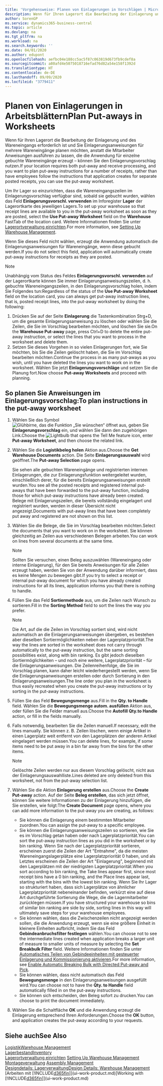 ```yaml
---
title: 'Vorgehensweise: Planen von Einlagerungen in Vorschlägen | Microsoft Docs'
description: Wenn für Ihren Lagerort die Bearbeitung der Einlagerung und des Wareneingangs erforderlich ist und Sie Einlagerungsanweisungen für mehrere Wareneingänge planen möchten, anstatt die Mitarbeiter Anweisungen ausführen zu lassen, die die Anwendung für einzelne gebuchte Wareneingänge erzeugt – können Sie den Einlagerungsvorschlag nutzen.
author: SorenGP
ms.service: dynamics365-business-central
ms.topic: article
ms.devlang: na
ms.tgt_pltfrm: na
ms.workload: na
ms.search.keywords: ''
ms.date: 04/01/2020
ms.author: edupont
ms.openlocfilehash: aefbc04e188cc5ac5f87c063819d673fb9cdef8a
ms.sourcegitcommit: a80afd4e5075018716efad76d82a54e158f1392d
ms.translationtype: HT
ms.contentlocale: de-DE
ms.lasthandoff: 09/09/2020
ms.locfileid: "3779411"
---
```

# <a name="plan-put-aways-in-worksheets"></a><span data-ttu-id="fcba4-103">Planen von Einlagerungen in Arbeitsblättern</span><span class="sxs-lookup"><span data-stu-id="fcba4-103">Plan Put-aways in Worksheets</span></span>
<span data-ttu-id="fcba4-104">Wenn für Ihren Lagerort die Bearbeitung der Einlagerung und des Wareneingangs erforderlich ist und Sie Einlagerungsanweisungen für mehrere Wareneingänge planen möchten, anstatt die Mitarbeiter Anweisungen ausführen zu lassen, die die Anwendung für einzelne gebuchte Wareneingänge erzeugt – können Sie den Einlagerungsvorschlag nutzen.</span><span class="sxs-lookup"><span data-stu-id="fcba4-104">If your location requires both put-away and receive processing, and you want to plan put-away instructions for a number of receipts, rather than have employees follow the instructions that application creates for separate posted receipts, you can use the put-away worksheet.</span></span>  

<span data-ttu-id="fcba4-105">Um Ihr Lager so einzurichten, dass die Wareneingangszeilen im Einlagerungsvorschlag verfügbar sind, sobald sie gebucht wurden, wählen das Feld **Einlagerungsvorschl. verwenden** im Inforegister **Lager** der Lagerortkarte des jeweiligen Lagers.</span><span class="sxs-lookup"><span data-stu-id="fcba4-105">To set up your warehouse so that receipt lines are available to you in the put-away worksheet as soon as they are posted, select the **Use Put-away Worksheet** field on the **Warehouse** FastTab of the location card.</span></span> <span data-ttu-id="fcba4-106">Weitere Informationen finden Sie unter [Lagerortverwaltung einrichten](warehouse-setup-warehouse.md).</span><span class="sxs-lookup"><span data-stu-id="fcba4-106">For more information, see [Setting Up Warehouse Management](warehouse-setup-warehouse.md).</span></span>  

<span data-ttu-id="fcba4-107">Wenn Sie dieses Feld nicht wählen, erzeugt die Anwendung automatisch die Einlagerungsanweisungen für Wareneingänge, wenn diese gebucht werden.</span><span class="sxs-lookup"><span data-stu-id="fcba4-107">If you do not select this field, application will automatically create put-away instructions for receipts as they are posted.</span></span>  

> [!NOTE]  
>  <span data-ttu-id="fcba4-108">Unabhängig vom Status des Feldes **Einlagerungsvorschl. verwenden** auf der Lagerortkarte können Sie immer Einlagerungsanweisungszeilen, d. h. gebuchte Wareneingangszeilen, in den Einlagerungsvorschlag holen, indem Sie Folgendes tun:</span><span class="sxs-lookup"><span data-stu-id="fcba4-108">Regardless of the status of the **Use Put-away Worksheet** field on the location card, you can always get put-away instruction lines, that is, posted receipt lines, into the put-away worksheet by doing the following:</span></span>  
>   
>  1.  <span data-ttu-id="fcba4-109">Drücken Sie auf der Seite **Einlagerung** die Tastenkombination Strg+D, um die gesamte Einlagerungsanweisung zu löschen oder wählen Sie die Zeilen, die Sie im Vorschlag bearbeiten möchten, und löschen Sie sie.</span><span class="sxs-lookup"><span data-stu-id="fcba4-109">On the **Warehouse Put-away** page, press Ctrl+D to delete the entire put-away instruction, or select the lines that you want to process in the worksheet and delete them.</span></span>  
> 2.  <span data-ttu-id="fcba4-110">Setzen Sie dieses Vorgehen in so vielen Einlagerungen fort, wie Sie möchten, bis Sie die Zeilen gelöscht haben, die Sie im Vorschlag bearbeiten möchten.</span><span class="sxs-lookup"><span data-stu-id="fcba4-110">Continue the process in as many put-aways as you wish, until you have deleted the lines you want to work on in the worksheet.</span></span> <span data-ttu-id="fcba4-111">Wählen Sie jetzt **Einlagerungsvorschläge** und setzen Sie die Planung fort.</span><span class="sxs-lookup"><span data-stu-id="fcba4-111">Now choose **Put-away Worksheets** and proceed with planning.</span></span>  

## <a name="to-plan-instructions-in-the-put-away-worksheet"></a><span data-ttu-id="fcba4-112">So planen Sie Anweisungen im Einlagerungsvorschlag:</span><span class="sxs-lookup"><span data-stu-id="fcba4-112">To plan instructions in the put-away worksheet</span></span>  
1.  <span data-ttu-id="fcba4-113">Wählen Sie das Symbol ![Glühbirne, das die Funktion „Sie wünschen“ öffnet](media/ui-search/search_small.png "Was möchten Sie tun?") aus, geben Sie **Einlagerungsvorschlag** ein, und wählen Sie dann den zugehörigen Link.</span><span class="sxs-lookup"><span data-stu-id="fcba4-113">Choose the ![Lightbulb that opens the Tell Me feature](media/ui-search/search_small.png "Tell me what you want to do") icon, enter **Put-away Worksheet**, and then choose the related link.</span></span>  
2.  <span data-ttu-id="fcba4-114">Wählen Sie die **Logistikbeleg holen** Aktion aus.</span><span class="sxs-lookup"><span data-stu-id="fcba4-114">Choose the **Get Warehouse Documents** action.</span></span> <span data-ttu-id="fcba4-115">Die Seite **Einlagerungsauswahl** wird geöffnet.</span><span class="sxs-lookup"><span data-stu-id="fcba4-115">The **Put-away Selection** page opens.</span></span>  

    <span data-ttu-id="fcba4-116">Sie sehen alle gebuchten Wareneingänge und registrierten internen Einlagerungen, die zur Einlagerungsfunktion weitergeleitet wurden, einschließlich derer, für die bereits Einlagerungsanweisungen erstellt wurden.</span><span class="sxs-lookup"><span data-stu-id="fcba4-116">You see all the posted receipts and registered internal put-aways that have been forwarded to the put-away function, including those for which put-away instructions have already been created.</span></span> <span data-ttu-id="fcba4-117">Belege mit Einlagerungszeilen, die bereits vollständig eingelagert und registriert wurden, werden in dieser Übersicht nicht angezeigt.</span><span class="sxs-lookup"><span data-stu-id="fcba4-117">Documents with put-away lines that have been completely put away and registered are not shown on this list.</span></span>  

3. <span data-ttu-id="fcba4-118">Wählen Sie die Belege, die Sie im Vorschlag bearbeiten möchten.</span><span class="sxs-lookup"><span data-stu-id="fcba4-118">Select the documents that you want to work on in the worksheet.</span></span> <span data-ttu-id="fcba4-119">Sie können gleichzeitig an Zeilen aus verschiedenen Belegen arbeiten.</span><span class="sxs-lookup"><span data-stu-id="fcba4-119">You can work on lines from several documents at the same time.</span></span>  

    > [!NOTE]  
    >  <span data-ttu-id="fcba4-120">Sollten Sie versuchen, einen Beleg auszuwählen (Wareneingang oder interne Einlagerung), für den Sie bereits Anweisungen für alle Zeilen erzeugt haben, werden Sie von der Anwendung darüber informiert, dass es keine Mengen zu bewegen gibt.</span><span class="sxs-lookup"><span data-stu-id="fcba4-120">If you try to select a receipt or internal put-away document for which you have already created instructions for all its lines, application informs you that there is nothing to handle.</span></span>  

4. <span data-ttu-id="fcba4-121">Füllen Sie das Feld **Sortiermethode** aus, um die Zeilen nach Wunsch zu sortieren.</span><span class="sxs-lookup"><span data-stu-id="fcba4-121">Fill in the **Sorting Method** field to sort the lines the way you prefer.</span></span>  

    > [!NOTE]  
    >  <span data-ttu-id="fcba4-122">Die Art, auf die die Zeilen im Vorschlag sortiert sind, wird nicht automatisch an die Einlagerungsanweisungen übergeben, es bestehen aber dieselben Sortiermöglichkeiten neben der Lagerplatzpriorität.</span><span class="sxs-lookup"><span data-stu-id="fcba4-122">The way the lines are sorted in the worksheet does not carry through automatically to the put-away instruction, but the same sorting possibilities exist, along with bin ranking.</span></span> <span data-ttu-id="fcba4-123">Es gibt jedoch dieselben Sortiermöglichkeiten – und noch eine weitere, Lagerplatzpriorität – für die Einlagerungsanweisungen. Die Zeilenreihenfolge, die Sie im Vorschlag planen, kann daher leicht wiederhergestellt werden, wenn Sie die Einlagerungsanweisungen erstellen oder durch Sortierung in den Einlagerungsanweisungen.</span><span class="sxs-lookup"><span data-stu-id="fcba4-123">The line order you plan in the worksheet is thus easily recreated when you create the put-away instructions or by sorting in the put-away instructions.</span></span>  

5.  <span data-ttu-id="fcba4-124">Füllen Sie das Feld **Bewegungsmenge** aus.</span><span class="sxs-lookup"><span data-stu-id="fcba4-124">Fill in the **Qty. to Handle** field.</span></span> <span data-ttu-id="fcba4-125">Wählen Sie die **Bewegungsmenge autom. ausfüllen** Aktion aus, oder füllen Sie die Felder manuell aus.</span><span class="sxs-lookup"><span data-stu-id="fcba4-125">Choose the **Autofill Qty.to Handle** action, or fill in the fields manually.</span></span>  
6.  <span data-ttu-id="fcba4-126">Falls notwendig, bearbeiten Sie die Zeilen manuell.</span><span class="sxs-lookup"><span data-stu-id="fcba4-126">If necessary, edit the lines manually.</span></span> <span data-ttu-id="fcba4-127">Sie können z. B. Zeilen löschen, wenn einige Artikel in einen Lagerplatz weit entfernt von den Lagerplätzen der anderen Artikel eingelagert werden müssen.</span><span class="sxs-lookup"><span data-stu-id="fcba4-127">You can delete lines, for example, if some items need to be put away in a bin far away from the bins for the other items.</span></span>  

    > [!NOTE]  
    >  <span data-ttu-id="fcba4-128">Gelöschte Zeilen werden nur aus diesem Vorschlag gelöscht, nicht aus der Einlagerungsauswahlliste.</span><span class="sxs-lookup"><span data-stu-id="fcba4-128">Lines deleted are only deleted from this worksheet, not from the put-away selection list.</span></span>  

7.  <span data-ttu-id="fcba4-129">Wählen Sie die Aktion **Einlagerung erstellen** aus.</span><span class="sxs-lookup"><span data-stu-id="fcba4-129">Choose the **Create Put-away** action.</span></span> <span data-ttu-id="fcba4-130">Auf der Seite **Beleg erstellen**, das sich jetzt öffnet, können Sie weitere Informationen zu der Einlagerung hinzufügen, die Sie erstellen, wie folgt:</span><span class="sxs-lookup"><span data-stu-id="fcba4-130">The **Create Document** page opens, where you can add more information to the put-away you are creating, as follows:</span></span>  

    -   <span data-ttu-id="fcba4-131">Sie können die Einlagerung einem bestimmten Mitarbeiter zuordnen.</span><span class="sxs-lookup"><span data-stu-id="fcba4-131">You can assign the put-away to a specific employee.</span></span>  
    -   <span data-ttu-id="fcba4-132">Sie können die Einlagerungsanweisungszeilen so sortieren, wie Sie es im Vorschlag getan haben oder nach Lagerplatzpriorität.</span><span class="sxs-lookup"><span data-stu-id="fcba4-132">You can sort the put-away instruction lines as you did in the worksheet or by bin ranking.</span></span> <span data-ttu-id="fcba4-133">Wenn Sie nach der Lagerplatzpriorität sortieren, erscheinen zuerst die Zeilen der Art "Entnahme", da die meisten Wareneingangslagerplätze eine Lagerplatzpriorität 0 haben, und als Letztes erscheinen die Zeilen der Art "Einlagerung", beginnend mit den Lagerplätzen mit der niedrigsten Lagerplatzpriorität.</span><span class="sxs-lookup"><span data-stu-id="fcba4-133">When you sort according to bin ranking, the Take lines appear first, since most receipt bins have a 0 bin ranking, and the Place lines appear last, starting with the bins with the lowest bin ranking.</span></span> <span data-ttu-id="fcba4-134">Wenn Sie Ihr Lager so strukturiert haben, dass sich Lagerplätze von ähnlicher Lagerplatzpriorität nebeneinander befinden, verkürzt eine auf diese Art durchgeführte Sortierung die Wege, die die Lagermitarbeiter zurücklegen müssen.</span><span class="sxs-lookup"><span data-stu-id="fcba4-134">If you have structured your warehouse so bins of similar bin ranking are side by side, sorting lines in this way will ultimately save steps for your warehouse employees.</span></span>  
    -   <span data-ttu-id="fcba4-135">Sie können wählen, dass die Zwischenzeilen nicht angezeigt werden sollen, die die Anwendung erzeugt, wenn sie eine größere Einheit in kleinere Einheiten aufbricht, indem Sie das Feld **Gebindeanbruchsfilter festlegen** wählen.</span><span class="sxs-lookup"><span data-stu-id="fcba4-135">You can choose not to see the intermediate lines created when application breaks a larger unit of measure to smaller units of measure by selecting the **Set Breakbulk Filter** field.</span></span> <span data-ttu-id="fcba4-136">Weitere Informationen finden Sie unter [Automatisches Teilen von Gebindeeinheiten mit gesteuerter Einlagerung und Kommissionierung aktivieren](warehouse-enable-automatic-breaking-bulk-with-directed-put-away-and-pick.md).</span><span class="sxs-lookup"><span data-stu-id="fcba4-136">For more information, see [Enable Automatic Breaking Bulk with Directed Put-away and Pick](warehouse-enable-automatic-breaking-bulk-with-directed-put-away-and-pick.md).</span></span>  
    -   <span data-ttu-id="fcba4-137">Sie können wählen, dass nicht automatisch das Feld **Bewegungsmenge** in den Einlagerungsanweisungen ausgefüllt wird.</span><span class="sxs-lookup"><span data-stu-id="fcba4-137">You can choose not to have the **Qty. to Handle** field automatically filled in on the put-away instructions.</span></span>  
    -   <span data-ttu-id="fcba4-138">Sie können sich entscheiden, den Beleg sofort zu drucken.</span><span class="sxs-lookup"><span data-stu-id="fcba4-138">You can choose to print the document immediately.</span></span>  

8.  <span data-ttu-id="fcba4-139">Wählen Sie die Schaltfläche **OK** und die Anwendung erzeugt die Einlagerung entsprechend Ihren Anforderungen.</span><span class="sxs-lookup"><span data-stu-id="fcba4-139">Choose the **OK** button, and application creates the put-away according to your requests.</span></span>  

## <a name="see-also"></a><span data-ttu-id="fcba4-140">Siehe auch</span><span class="sxs-lookup"><span data-stu-id="fcba4-140">See Also</span></span>  
[<span data-ttu-id="fcba4-141">Logistik</span><span class="sxs-lookup"><span data-stu-id="fcba4-141">Warehouse Management</span></span>](warehouse-manage-warehouse.md)  
[<span data-ttu-id="fcba4-142">Lagerbestand</span><span class="sxs-lookup"><span data-stu-id="fcba4-142">Inventory</span></span>](inventory-manage-inventory.md)  
<span data-ttu-id="fcba4-143">[Lagerortverwaltung einrichten](warehouse-setup-warehouse.md)   </span><span class="sxs-lookup"><span data-stu-id="fcba4-143">[Setting Up Warehouse Management](warehouse-setup-warehouse.md)   </span></span>  
<span data-ttu-id="fcba4-144">[Montageverwaltung](assembly-assemble-items.md)  </span><span class="sxs-lookup"><span data-stu-id="fcba4-144">[Assembly Management](assembly-assemble-items.md)  </span></span>  
[<span data-ttu-id="fcba4-145">Designdetails: Lagerverwaltung</span><span class="sxs-lookup"><span data-stu-id="fcba4-145">Design Details: Warehouse Management</span></span>](design-details-warehouse-management.md)  
<span data-ttu-id="fcba4-146">[Arbeiten mit [!INCLUDE[d365fin](includes/d365fin_md.md)]](ui-work-product.md)</span><span class="sxs-lookup"><span data-stu-id="fcba4-146">[Working with [!INCLUDE[d365fin](includes/d365fin_md.md)]](ui-work-product.md)</span></span>
